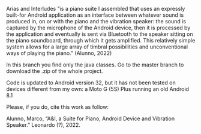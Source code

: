 Arias and Interludes "is a piano suite I assembled that uses an expressly built-for Android application as an interface between whatever sound is produced in, on or with the piano and the vibration speaker: the sound is captured by the microphone of the Android device, then it is processed by the application and eventually is sent via Bluetooth to the speaker sitting on the piano soundboard, through which it gets amplified. This relatively simple system allows for a large array of timbral possibilities and unconventional ways of playing the piano." (Alunno, 2022)

In this branch you find only the java classes. Go to the master branch to download the .zip of the whole project.

Code is updated to Android version 32, but it has not been tested on devices different from my own: a Moto G (5S) Plus running an old Android 8.1

Please, if you do, cite this work as follow:

Alunno, Marco, “A&I, a Suite for Piano, Android Device and Vibration Speaker.” Leonardo (?), 2022.
